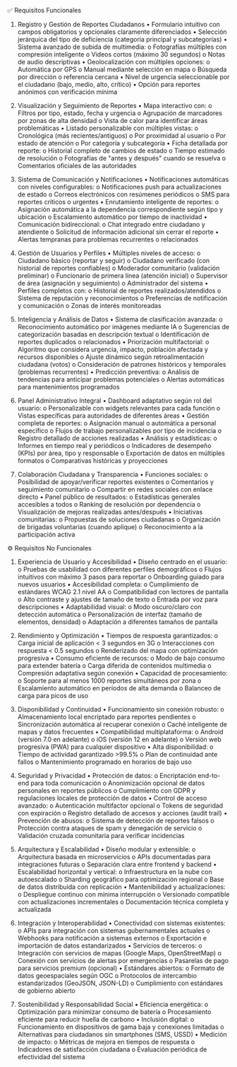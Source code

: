 ✅ Requisitos Funcionales

1. Registro y Gestión de Reportes Ciudadanos
•	Formulario intuitivo con campos obligatorios y opcionales claramente diferenciados
•	Selección jerárquica del tipo de deficiencia (categoría principal y subcategorías)
•	Sistema avanzado de subida de multimedia: 
o	Fotografías múltiples con compresión inteligente
o	Videos cortos (máximo 30 segundos)
o	Notas de audio descriptivas
•	Geolocalización con múltiples opciones: 
o	Automática por GPS
o	Manual mediante selección en mapa
o	Búsqueda por dirección o referencia cercana
•	Nivel de urgencia seleccionable por el ciudadano (bajo, medio, alto, crítico)
•	Opción para reportes anónimos con verificación mínima

3. Visualización y Seguimiento de Reportes
•	Mapa interactivo con: 
o	Filtros por tipo, estado, fecha y urgencia
o	Agrupación de marcadores por zonas de alta densidad
o	Vista de calor para identificar áreas problemáticas
•	Listado personalizable con múltiples vistas: 
o	Cronológica (más recientes/antiguos)
o	Por proximidad al usuario
o	Por estado de atención
o	Por categoría y subcategoría
•	Ficha detallada por reporte: 
o	Historial completo de cambios de estado
o	Tiempo estimado de resolución
o	Fotografías de "antes y después" cuando se resuelva
o	Comentarios oficiales de las autoridades

4. Sistema de Comunicación y Notificaciones
•	Notificaciones automáticas con niveles configurables: 
o	Notificaciones push para actualizaciones de estado
o	Correos electrónicos con resúmenes periódicos
o	SMS para reportes críticos o urgentes
•	Enrutamiento inteligente de reportes: 
o	Asignación automática a la dependencia correspondiente según tipo y ubicación
o	Escalamiento automático por tiempo de inactividad
•	Comunicación bidireccional: 
o	Chat integrado entre ciudadano y atendiente
o	Solicitud de información adicional sin cerrar el reporte
•	Alertas tempranas para problemas recurrentes o relacionados

5. Gestión de Usuarios y Perfiles
•	Múltiples niveles de acceso: 
o	Ciudadano básico (reportar y seguir)
o	Ciudadano verificado (con historial de reportes confiables)
o	Moderador comunitario (validación preliminar)
o	Funcionario de primera línea (atención inicial)
o	Supervisor de área (asignación y seguimiento)
o	Administrador del sistema
•	Perfiles completos con: 
o	Historial de reportes realizados/atendidos
o	Sistema de reputación y reconocimientos
o	Preferencias de notificación y comunicación
o	Zonas de interés monitoreadas

7. Inteligencia y Análisis de Datos
•	Sistema de clasificación avanzada: 
o	Reconocimiento automático por imágenes mediante IA
o	Sugerencias de categorización basadas en descripción textual
o	Identificación de reportes duplicados o relacionados
•	Priorización multifactorial: 
o	Algoritmo que considera urgencia, impacto, población afectada y recursos disponibles
o	Ajuste dinámico según retroalimentación ciudadana (votos)
o	Consideración de patrones históricos y temporales (problemas recurrentes)
•	Predicción preventiva: 
o	Análisis de tendencias para anticipar problemas potenciales
o	Alertas automáticas para mantenimientos programados

9. Panel Administrativo Integral
•	Dashboard adaptativo según rol del usuario: 
o	Personalizable con widgets relevantes para cada función
o	Vistas específicas para autoridades de diferentes áreas
•	Gestión completa de reportes: 
o	Asignación manual o automática a personal específico
o	Flujos de trabajo personalizables por tipo de incidencia
o	Registro detallado de acciones realizadas
•	Análisis y estadísticas: 
o	Informes en tiempo real y periódicos
o	Indicadores de desempeño (KPIs) por área, tipo y responsable
o	Exportación de datos en múltiples formatos
o	Comparativas históricas y proyecciones

11. Colaboración Ciudadana y Transparencia
•	Funciones sociales: 
o	Posibilidad de apoyar/verificar reportes existentes
o	Comentarios y seguimiento comunitario
o	Compartir en redes sociales con enlace directo
•	Panel público de resultados: 
o	Estadísticas generales accesibles a todos
o	Ranking de resolución por dependencia
o	Visualización de mejoras realizadas antes/después
•	Iniciativas comunitarias: 
o	Propuestas de soluciones ciudadanas
o	Organización de brigadas voluntarias (cuando aplique)
o	Reconocimiento a la participación activa

⚙️ Requisitos No Funcionales
1. Experiencia de Usuario y Accesibilidad
•	Diseño centrado en el usuario: 
o	Pruebas de usabilidad con diferentes perfiles demográficos
o	Flujos intuitivos con máximo 3 pasos para reportar
o	Onboarding guiado para nuevos usuarios
•	Accesibilidad completa: 
o	Cumplimiento de estándares WCAG 2.1 nivel AA
o	Compatibilidad con lectores de pantalla
o	Alto contraste y ajustes de tamaño de texto
o	Entrada por voz para descripciones
•	Adaptabilidad visual: 
o	Modo oscuro/claro con detección automática
o	Personalización de interfaz (tamaño de elementos, densidad)
o	Adaptación a diferentes tamaños de pantalla

3. Rendimiento y Optimización
•	Tiempos de respuesta garantizados: 
o	Carga inicial de aplicación < 3 segundos en 3G
o	Interacciones con respuesta < 0.5 segundos
o	Renderizado del mapa con optimización progresiva
•	Consumo eficiente de recursos: 
o	Modo de bajo consumo para extender batería
o	Carga diferida de contenidos multimedia
o	Compresión adaptativa según conexión
•	Capacidad de procesamiento: 
o	Soporte para al menos 1000 reportes simultáneos por zona
o	Escalamiento automático en períodos de alta demanda
o	Balanceo de carga para picos de uso

5. Disponibilidad y Continuidad
•	Funcionamiento sin conexión robusto: 
o	Almacenamiento local encriptado para reportes pendientes
o	Sincronización automática al recuperar conexión
o	Caché inteligente de mapas y datos frecuentes
•	Compatibilidad multiplataforma: 
o	Android (versión 7.0 en adelante)
o	iOS (versión 12 en adelante)
o	Versión web progresiva (PWA) para cualquier dispositivo
•	Alta disponibilidad: 
o	Tiempo de actividad garantizado >99.5%
o	Plan de continuidad ante fallos
o	Mantenimiento programado en horarios de bajo uso

7. Seguridad y Privacidad
•	Protección de datos: 
o	Encriptación end-to-end para toda comunicación
o	Anonimización opcional de datos personales en reportes públicos
o	Cumplimiento con GDPR y regulaciones locales de protección de datos
•	Control de acceso avanzado: 
o	Autenticación multifactor opcional
o	Tokens de seguridad con expiración
o	Registro detallado de accesos y acciones (audit trail)
•	Prevención de abusos: 
o	Sistema de detección de reportes falsos
o	Protección contra ataques de spam y denegación de servicio
o	Validación cruzada comunitaria para verificar incidencias

9. Arquitectura y Escalabilidad
•	Diseño modular y extensible: 
o	Arquitectura basada en microservicios
o	APIs documentadas para integraciones futuras
o	Separación clara entre frontend y backend
•	Escalabilidad horizontal y vertical: 
o	Infraestructura en la nube con autoescalado
o	Sharding geográfico para optimización regional
o	Base de datos distribuida con replicación
•	Mantenibilidad y actualizaciones: 
o	Despliegue continuo con mínima interrupción
o	Versionado compatible con actualizaciones incrementales
o	Documentación técnica completa y actualizada

11. Integración y Interoperabilidad
•	Conectividad con sistemas existentes: 
o	APIs para integración con sistemas gubernamentales actuales
o	Webhooks para notificación a sistemas externos
o	Exportación e importación de datos estandarizados
•	Servicios de terceros: 
o	Integración con servicios de mapas (Google Maps, OpenStreetMap)
o	Conexión con servicios de alertas por emergencias
o	Pasarelas de pago para servicios premium (opcional)
•	Estándares abiertos: 
o	Formato de datos geoespaciales según OGC
o	Protocolos de intercambio estandarizados (GeoJSON, JSON-LD)
o	Cumplimiento con estándares de gobierno abierto

13. Sostenibilidad y Responsabilidad Social
•	Eficiencia energética: 
o	Optimización para minimizar consumo de batería
o	Procesamiento eficiente para reducir huella de carbono
•	Inclusión digital: 
o	Funcionamiento en dispositivos de gama baja y conexiones limitadas
o	Alternativas para ciudadanos sin smartphones (SMS, USSD)
•	Medición de impacto: 
o	Métricas de mejora en tiempos de respuesta
o	Indicadores de satisfacción ciudadana
o	Evaluación periódica de efectividad del sistema

